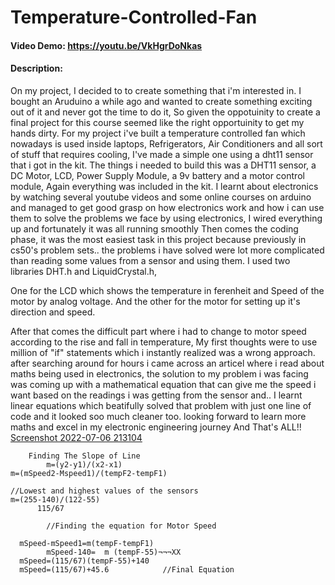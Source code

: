 # Temperature-Controlled-Fan
#### Video Demo:  <https://youtu.be/VkHgrDoNkas>
#### Description:
  On my project, I decided to to create something that i'm interested in.
  I bought an Aruduino a while ago and wanted to create something exciting out of it and never got the time to do it, So given the oppotuinity to create a final project for this course seemed like the right opportuinity to get my hands dirty.
  For my project i've built a temperature controlled fan which nowadays is used inside laptops, Refrigerators, Air Conditioners and all sort of stuff that requires cooling, I've made a simple one using a dht11 sensor that i got in the kit.
  The things i needed to build this was a DHT11 sensor, a DC Motor, LCD, Power Supply Module, a 9v battery and a motor control module, Again everything was included in the kit.
  I learnt about electronics by watching several youtube videos and some online courses on arduino and managed to get good grasp on how electronics work and how i can use them to solve the problems we face by using electronics, I wired everything up and fortunately it was all running smoothly
  Then comes the coding phase, it was the most easiest task in this project because previously in cs50's problem sets.. the problems i have solved were lot more complicated than reading some values from a sensor and using them.
  I used two libraries DHT.h and LiquidCrystal.h,
  
  One for the LCD which shows the temperature in ferenheit and Speed of the motor by analog voltage.
  And the other for the motor for setting up it's direction and speed.
  
  After that comes the difficult part where i had to change to motor speed according to the rise and fall in temperature, My first thoughts were to use million of "if" statements which i instantly realized was a wrong approach.
  after searching around for hours i came across an articel where i read about maths being used in electronics,
  the solution to my problem i was facing was coming up with a mathematical equation that can give me the speed i want based on the readings i was getting from the sensor and..
  I learnt linear equations which beatifully solved that problem with just one line of code and it looked soo much cleaner too. looking forward to learn more maths and excel in my electronic engineering journey
  And That's ALL!!
  [Screenshot 2022-07-06 213104](https://user-images.githubusercontent.com/82281840/177618865-8682733b-975e-4286-a52a-8dd2d38b16b6.jpg)

  
        Finding The Slope of Line
            m=(y2-y1)/(x2-x1)
    m=(mSpeed2-Mspeed1)/(tempF2-tempF1)
  
    //Lowest and highest values of the sensors
    m=(255-140)/(122-55)
          115/67

			//Finding the equation for Motor Speed
  
      mSpeed-mSpeed1=m(tempF-tempF1)
			mSpeed-140=  m (tempF-55)¬¬¬XX
      mSpeed=(115/67)(tempF-55)+140
      mSpeed=(115/67)+45.6            //Final Equation

